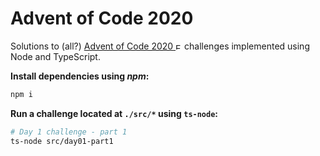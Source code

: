 # Advent of Code 2020

Solutions to (all?) [Advent of Code 2020 <img src="https://www.pngrepo.com/png/35710/180/external.png" width="10" alt="External link">](https://adventofcode.com/2020)
 challenges implemented using Node and TypeScript.

**Install dependencies using *npm*:**

```bash
npm i
```

**Run a challenge located at `./src/*` using `ts-node`:**

```bash
# Day 1 challenge - part 1
ts-node src/day01-part1
```
